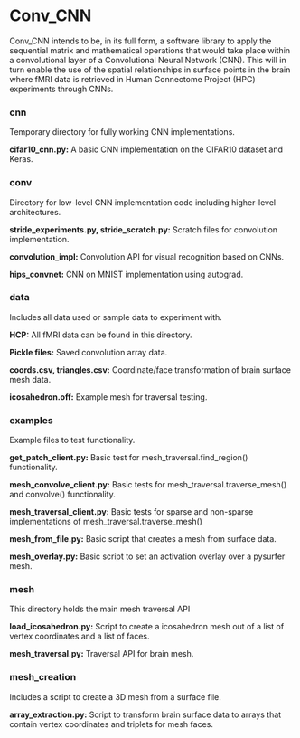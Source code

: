 # Conv_CNN

Conv_CNN intends to be, in its full form, a software library to apply the sequential matrix and mathematical
operations that would take place within a convolutional layer of a Convolutional Neural Network (CNN). This will in turn
enable the use of the spatial relationships in surface points in the brain where fMRI data is retrieved in Human 
Connectome Project (HPC) experiments through CNNs.

### cnn
Temporary directory for fully working CNN implementations.

**cifar10_cnn.py:** A basic CNN implementation on the CIFAR10 dataset and Keras.

### conv
Directory for low-level CNN implementation code including higher-level architectures.

**stride_experiments.py, stride_scratch.py:** Scratch files for convolution implementation.

**convolution_impl:** Convolution API for visual recognition based on CNNs.

**hips_convnet:** CNN on MNIST implementation using autograd.

### data
Includes all data used or sample data to experiment with.

**HCP:** All fMRI data can be found in this directory.

**Pickle files:** Saved convolution array data.

**coords.csv, triangles.csv:** Coordinate/face transformation of brain surface mesh data.

**icosahedron.off:** Example mesh for traversal testing.

### examples
Example files to test functionality.

**get_patch_client.py:** Basic test for mesh_traversal.find_region() functionality.

**mesh_convolve_client.py:** Basic tests for mesh_traversal.traverse_mesh() and convolve() functionality.

**mesh_traversal_client.py:** Basic tests for sparse and non-sparse implementations of mesh_traversal.traverse_mesh()

**mesh_from_file.py:** Basic script that creates a mesh from surface data.

**mesh_overlay.py:** Basic script to set an activation overlay over a pysurfer mesh.

### mesh
This directory holds the main mesh traversal API

**load_icosahedron.py:** Script to create a icosahedron mesh out of a list of vertex coordinates and a list of faces.

**mesh_traversal.py:** Traversal API for brain mesh.

### mesh_creation
Includes a script to create a 3D mesh from a surface file.

**array_extraction.py:** Script to transform brain surface data to arrays that contain vertex coordinates and triplets 
for mesh faces.